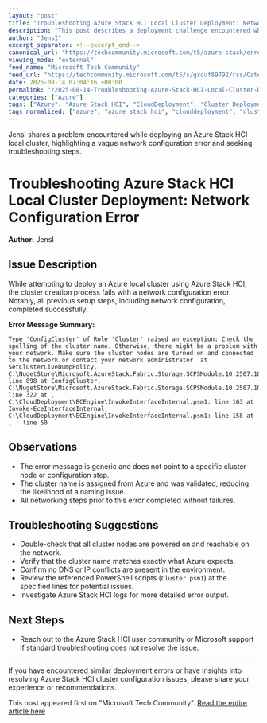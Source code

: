 ```yaml
---
layout: "post"
title: "Troubleshooting Azure Stack HCI Local Cluster Deployment: Network Configuration Error"
description: "This post describes a deployment challenge encountered while setting up an Azure local cluster on Stack HCI. The user receives a network configuration error during the cluster creation phase, despite earlier networking steps passing successfully. The error message references configuration file paths and PowerShell module lines, making diagnosis difficult."
author: "JensI"
excerpt_separator: <!--excerpt_end-->
canonical_url: "https://techcommunity.microsoft.com/t5/azure-stack/error-no-file/m-p/4443115#M277"
viewing_mode: "external"
feed_name: "Microsoft Tech Community"
feed_url: "https://techcommunity.microsoft.com/t5/s/gxcuf89792/rss/Category?category.id=Azure"
date: 2025-08-14 07:04:16 +00:00
permalink: "/2025-08-14-Troubleshooting-Azure-Stack-HCI-Local-Cluster-Deployment-Network-Configuration-Error.html"
categories: ["Azure"]
tags: ["Azure", "Azure Stack HCI", "CloudDeployment", "Cluster Deployment", "Cluster.psm1", "Community", "Deployment Error", "Hybrid Cloud", "Microsoft Azure", "Network Configuration", "PowerShell", "SCPSModule"]
tags_normalized: ["azure", "azure stack hci", "clouddeployment", "cluster deployment", "clusterdotpsm1", "community", "deployment error", "hybrid cloud", "microsoft azure", "network configuration", "powershell", "scpsmodule"]
---
```


JensI shares a problem encountered while deploying an Azure Stack HCI local cluster, highlighting a vague network configuration error and seeking troubleshooting steps.<!--excerpt_end-->

# Troubleshooting Azure Stack HCI Local Cluster Deployment: Network Configuration Error

**Author:** JensI

## Issue Description

While attempting to deploy an Azure local cluster using Azure Stack HCI, the cluster creation process fails with a network configuration error. Notably, all previous setup steps, including network configuration, completed successfully.

**Error Message Summary:**

```
Type 'ConfigCluster' of Role 'Cluster' raised an exception: Check the spelling of the cluster name. Otherwise, there might be a problem with your network. Make sure the cluster nodes are turned on and connected to the network or contact your network administrator. at SetClusterLiveDumpPolicy, C:\NugetStore\Microsoft.AzureStack.Fabric.Storage.SCPSModule.10.2507.1001.1000\content\CloudDeployment\Classes\Cluster\Cluster.psm1: line 898 at ConfigCluster, C:\NugetStore\Microsoft.AzureStack.Fabric.Storage.SCPSModule.10.2507.1001.1000\content\CloudDeployment\Classes\Cluster\Cluster.psm1: line 322 at , C:\CloudDeployment\ECEngine\InvokeInterfaceInternal.psm1: line 163 at Invoke-EceInterfaceInternal, C:\CloudDeployment\ECEngine\InvokeInterfaceInternal.psm1: line 158 at , : line 50
```

## Observations

- The error message is generic and does not point to a specific cluster node or configuration step.
- The cluster name is assigned from Azure and was validated, reducing the likelihood of a naming issue.
- All networking steps prior to this error completed without failures.

## Troubleshooting Suggestions

- Double-check that all cluster nodes are powered on and reachable on the network.
- Verify that the cluster name matches exactly what Azure expects.
- Confirm no DNS or IP conflicts are present in the environment.
- Review the referenced PowerShell scripts (`Cluster.psm1`) at the specified lines for potential issues.
- Investigate Azure Stack HCI logs for more detailed error output.

## Next Steps

- Reach out to the Azure Stack HCI user community or Microsoft support if standard troubleshooting does not resolve the issue.

---

If you have encountered similar deployment errors or have insights into resolving Azure Stack HCI cluster configuration issues, please share your experience or recommendations.

This post appeared first on "Microsoft Tech Community". [Read the entire article here](https://techcommunity.microsoft.com/t5/azure-stack/error-no-file/m-p/4443115#M277)
